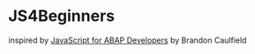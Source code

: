 # JS4Beginners

inspired by [JavaScript for ABAP Developers](https://www.rheinwerk-verlag.de/javascript-for-abap-developers/) by Brandon Caulfield


